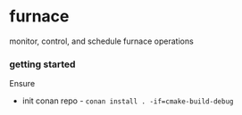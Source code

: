 furnace
===

monitor, control, and schedule furnace operations


### getting started

Ensure 
- init conan repo - `conan install . -if=cmake-build-debug`

